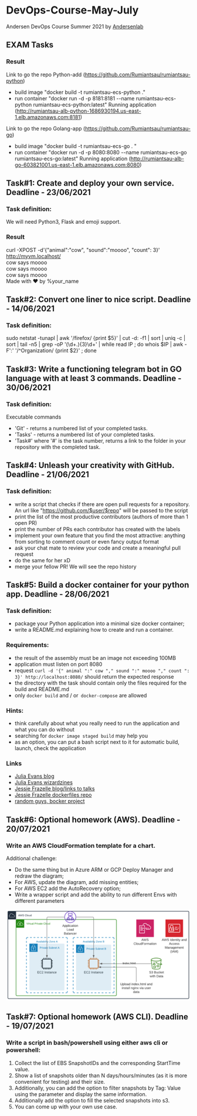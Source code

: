 # DevOps-Course-May-July
Andersen DevOps Course Summer 2021 by [Andersenlab](https://www.andersenlab.com/)

## EXAM Tasks
### Result
Link to go the repo Python-add
(https://github.com/Rumiantsau/rumiantsau-python)
* build image "docker build -t rumiantsau-ecs-python ."
* run container "docker run -d -p 8181:8181 --name rumiantsau-ecs-python rumiantsau-ecs-python:latest"
Running application (http://rumiantsau-alb-python-1686930194.us-east-1.elb.amazonaws.com:8181)

Link to go the repo Golang-app
(https://github.com/Rumiantsau/rumiantsau-go)
* build image "docker build -t rumiantsau-ecs-go . "
* run container "docker run -d -p 8080:8080 --name rumiantsau-ecs-go rumiantsau-ecs-go:latest"
Running application (http://rumiantsau-alb-go-603821001.us-east-1.elb.amazonaws.com:8080)

## Task#1: Create and deploy your own service. Deadline - 23/06/2021 
### Task definition:
We will need Python3, Flask and emoji support.
### Result
curl -XPOST -d'{"animal":"cow", "sound":"moooo", "count": 3}' http://myvm.localhost/  
cow says moooo  
cow says moooo  
cow says moooo  
Made with ❤️ by %your_name

## Task#2: Сonvert one liner to nice script. Deadline - 14/06/2021
### Task definition:
sudo netstat -tunapl | awk '/firefox/ {print $5}' | cut -d: -f1 | sort | uniq -c | sort | tail -n5 | grep -oP '(\d+\.){3}\d+' | while read IP ; do whois $IP | awk -F':' '/^Organization/ {print $2}' ; done

## Task#3: Write a functioning telegram bot in GO language with at least 3 commands. Deadline - 30/06/2021
### Task definition:
Executable commands
- 'Git' - returns a numbered list of your completed tasks.
- 'Tasks' - returns a numbered list of your completed tasks.
- 'Task#' where '#' is the task number, returns a link to the folder in your repository with the completed task. 

## Task#4: Unleash your creativity with GitHub. Deadline - 21/06/2021
### Task definition:
- write a script that checks if there are open pull requests for a repository. An url like "https://github.com/$user/$repo" will be passed to the script
- print the list of the most productive contributors (authors of more than 1 open PR)
- print the number of PRs each contributor has created with the labels
- implement your own feature that you find the most attractive: anything from sorting to comment count or even fancy output format
- ask your chat mate to review your code and create a meaningful pull request
- do the same for her xD
- merge your fellow PR! We will see the repo history

## Task#5: Build a docker container for your python app. Deadline - 28/06/2021
### Task definition:
- package your Python application into a minimal size docker container;
- write a README.md explaining how to create and run a container.

### Requirements:
* the result of the assembly must be an image not exceeding 100MB
* application must listen on port 8080
* request `curl -d '{" animal ":" cow "," sound ":" moooo "," count ": 3}' http://localhost:8080/` should return the expected response
* the directory with the task should contain only the files required for the build and README.md
* only `docker build` and / or` docker-compose` are allowed

### Hints:
- think carefully about what you really need to run the application and what you can do without
- searching for `docker image staged build` may help you
- as an option, you can put a bash script next to it for automatic build, launch, check the application

### Links
* [Julia Evans blog](https://jvns.ca/)
* [Julia Evans wizardzines](https://wizardzines.com/)
* [Jessie Frazelle blog/links to talks](https://blog.jessfraz.com/post/talks/#2018)
* [Jessie Frazelle dockerfiles repo](https://github.com/jessfraz/dockerfiles)
* [random guys, bocker project](https://github.com/p8952/bocker)

## Task#6: Optional homework (AWS). Deadline - 20/07/2021
### Write an AWS CloudFormation template for a chart.
Additional challenge:
- Do the same thing but in Azure ARM or GCP Deploy Manager and redraw the diagram;
- For AWS, update the diagram, add missing entities;
- For AWS EC2 add the AutoRecovery option;
- Write a wrapper script and add the ability to run different Envs with different parameters

![Image alt](https://github.com/Rumiantsau/DevOps-Course-May-July/blob/main/HT6/2021-06-23_16-03-10.png)

## Task#7: Optional homework (AWS CLI). Deadline - 19/07/2021
### Write a script in bash/powershell using either aws cli or powershell:
1. Collect the list of EBS SnapshotIDs and the corresponding StartTime value.
2. Show a list of snapshots older than N days/hours/minutes (as it is more convenient for testing) and their size.
3. Additionally, you can add the option to filter snapshots by Tag: Value using the parameter and display the same information.
4. Additionally add the option to fill the selected snapshots into s3.
5. You can come up with your own use case.